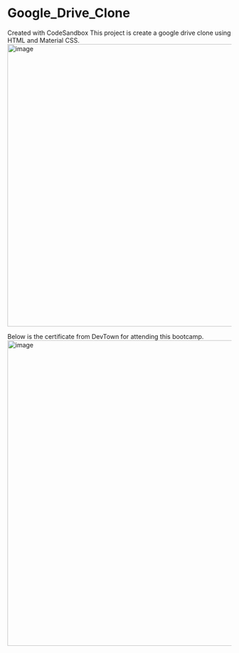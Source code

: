 # Google_Drive_Clone
Created with CodeSandbox
This project is create a google drive clone using HTML and Material CSS.
<img width="636" alt="image" src="https://user-images.githubusercontent.com/77392505/231141240-e408393b-a8c0-4209-8fc7-18edcc063abf.png">

Below is the certificate from DevTown for attending this bootcamp.
<img width="688" alt="image" src="https://user-images.githubusercontent.com/77392505/231140278-c9cd1611-f9b5-4a57-b6d2-24f8ee6e8241.png">
